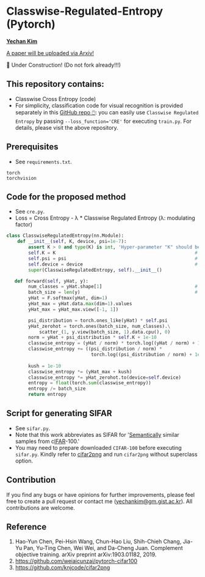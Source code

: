 # Classwise-Regulated-Entropy (Pytorch)
**[Yechan Kim](https://github.com/unique-chan)**

[A paper will be uploaded via Arxiv!]()

🚧 Under Construction! (Do not fork already!!!)

## This repository contains:
* Classwise Cross Entropy (code) 
* For simplicity, classification code for visual recognition is provided separately in this [GitHub repo 🖱️](https://github.com/unique-chan/Simple-Image-Classification): you can easily use `Classwise Regulated Entropy` by passing `--loss_function='CRE'` for executing `train.py`. For details, please visit the above repository.

## Prerequisites
* See `requirements.txt`.
```
torch
torchvision
```

## Code for the proposed method
* See `cre.py`.
* Loss = Cross Entropy - λ * Classwise Regulated Entropy (λ: modulating factor)
```python
class ClasswiseRegulatedEntropy(nn.Module):
    def __init__(self, K, device, psi=1e-7):
        assert K > 0 and type(K) is int, 'Hyper-parameter "K" should be a integer (> 0).'
        self.K = K                                                   # K
        self.psi = psi                                               # ψ
        self.device = device                                         # {'cpu', 'cuda:0', ...}
        super(ClasswiseRegulatedEntropy, self).__init__()

   def forward(self, yHat, y):
        num_classes = yHat.shape[1]                                  # C
        batch_size = len(y)                                          # N
        yHat = F.softmax(yHat, dim=1)
        yHat_max = yHat.data.max(dim=1).values
        yHat_max = yHat_max.view([-1, 1])

        psi_distribution = torch.ones_like(yHat) * self.psi
        yHat_zerohot = torch.ones(batch_size, num_classes).\
            scatter_(1, y.view(batch_size, 1).data.cpu(), 0)
        norm = yHat + psi_distribution * self.K + 1e-10
        classwise_entropy = (yHat / norm) * torch.log((yHat / norm) + 1e-10)
        classwise_entropy += ((psi_distribution / norm) * 
                               torch.log((psi_distribution / norm) + 1e-10)) * self.K
        
        kush = 1e-10
        classwise_entropy *= (yHat_max + kush)
        classwise_entropy *= yHat_zerohot.to(device=self.device)
        entropy = float(torch.sum(classwise_entropy))
        entropy /= batch_size
        return entropy
```

## Script for generating SIFAR
* See `sifar.py`.
* Note that this work abbreviates as SIFAR for '<u>Semantically</u> similar samples from c<u>IFAR</u>-100.'
* You may need to prepare downloaded `CIFAR-100` before executing `sifar.py`. Kindly refer to [cifar2png](https://github.com/knjcode/cifar2png) and run `cifar2png` without superclass option.

## Contribution
If you find any bugs or have opinions for further improvements, please feel free to create a pull request or contact me (yechankim@gm.gist.ac.kr). All contributions are welcome.

## Reference
1. Hao-Yun Chen, Pei-Hsin Wang, Chun-Hao Liu, Shih-Chieh Chang, Jia-Yu Pan, Yu-Ting Chen, Wei Wei, and Da-Cheng Juan. Complement objective training. arXiv preprint arXiv:1903.01182, 2019.
2. https://github.com/weiaicunzai/pytorch-cifar100
3. https://github.com/knjcode/cifar2png
